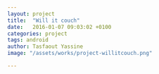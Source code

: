 ```yaml
---
layout: project
title:  "Will it couch"
date:   2016-01-07 09:03:02 +0100
categories: project
tags: android
author: Tasfaout Yassine
image: "/assets/works/project-willitcouch.png"

---
```

